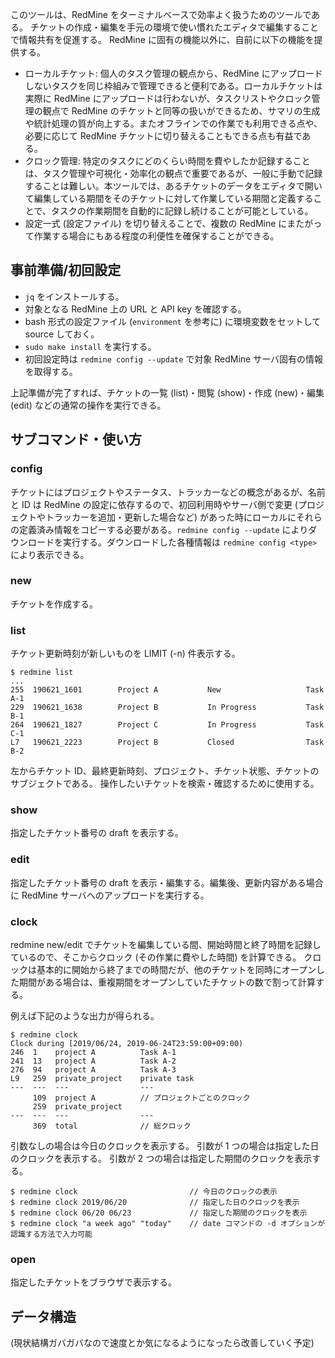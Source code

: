 このツールは、RedMine をターミナルベースで効率よく扱うためのツールである。
チケットの作成・編集を手元の環境で使い慣れたエディタで編集することで情報共有を促進する。
RedMine に固有の機能以外に、自前に以下の機能を提供する。

* ローカルチケット: 個人のタスク管理の観点から、RedMine にアップロードしないタスクを同じ枠組みで管理できると便利である。ローカルチケットは実際に RedMine にアップロードは行わないが、タスクリストやクロック管理の観点で RedMine のチケットと同等の扱いができるため、サマリの生成や統計処理の質が向上する。またオフラインでの作業でも利用できる点や、必要に応じて RedMine チケットに切り替えることもできる点も有益である。
* クロック管理: 特定のタスクにどのくらい時間を費やしたか記録することは、タスク管理や可視化・効率化の観点で重要であるが、一般に手動で記録することは難しい。本ツールでは、あるチケットのデータをエディタで開いて編集している期間をそのチケットに対して作業している期間と定義することで、タスクの作業期間を自動的に記録し続けることが可能としている。
* 設定一式 (設定ファイル) を切り替えることで、複数の RedMine にまたがって作業する場合にもある程度の利便性を確保することができる。

## 事前準備/初回設定

* `jq` をインストールする。
* 対象となる RedMine 上の URL と API key を確認する。
* bash 形式の設定ファイル (`environment` を参考に) に環境変数をセットして source しておく。
* `sudo make install` を実行する。
* 初回設定時は `redmine config --update` で対象 RedMine サーバ固有の情報を取得する。

上記準備が完了すれば、チケットの一覧 (list)・閲覧 (show)・作成 (new)・編集 (edit) などの通常の操作を実行できる。

## サブコマンド・使い方

### config

チケットにはプロジェクトやステータス、トラッカーなどの概念があるが、名前と ID は RedMine の設定に依存するので、初回利用時やサーバ側で変更 (プロジェクトやトラッカーを追加・更新した場合など) があった時にローカルにそれらの定義済み情報をコピーする必要がある。`redmine config --update` によりダウンロードを実行する。ダウンロードした各種情報は `redmine config <type>` により表示できる。

### new

チケットを作成する。

### list

チケット更新時刻が新しいものを LIMIT (-n) 件表示する。
~~~
$ redmine list
...
255  190621_1601        Project A           New                   Task A-1
229  190621_1638        Project B           In Progress           Task B-1
264  190621_1827        Project C           In Progress           Task C-1
L7   190621_2223        Project B           Closed                Task B-2
~~~
左からチケット ID、最終更新時刻、プロジェクト、チケット状態、チケットのサブジェクトである。
操作したいチケットを検索・確認するために使用する。

### show

指定したチケット番号の draft を表示する。

### edit

指定したチケット番号の draft を表示・編集する。編集後、更新内容がある場合に RedMine サーバへのアップロードを実行する。

### clock

redmine new/edit でチケットを編集している間、開始時間と終了時間を記録しているので、そこからクロック (その作業に費やした時間) を計算できる。
クロックは基本的に開始から終了までの時間だが、他のチケットを同時にオープンした期間がある場合は、重複期間をオープンしていたチケットの数で割って計算する。

例えば下記のような出力が得られる。
~~~
$ redmine clock
Clock during [2019/06/24, 2019-06-24T23:59:00+09:00)
246  1    project A          Task A-1
241  13   project A          Task A-2
276  94   project A          Task A-3
L9   259  private_project    private task
---  ---  ---                ---
     109  project A          // プロジェクトごとのクロック
     259  private_project
---  ---  ---                ---
     369  total              // 総クロック
~~~

引数なしの場合は今日のクロックを表示する。
引数が 1 つの場合は指定した日のクロックを表示する。
引数が 2 つの場合は指定した期間のクロックを表示する。
~~~
$ redmine clock                         // 今日のクロックの表示
$ redmine clock 2019/06/20              // 指定した日のクロックを表示
$ redmine clock 06/20 06/23             // 指定した期間のクロックを表示
$ redmine clock "a week ago" "today"    // date コマンドの -d オプションが認識する方法で入力可能
~~~

### open

指定したチケットをブラウザで表示する。

## データ構造

(現状結構ガバガバなので速度とか気になるようになったら改善していく予定)
